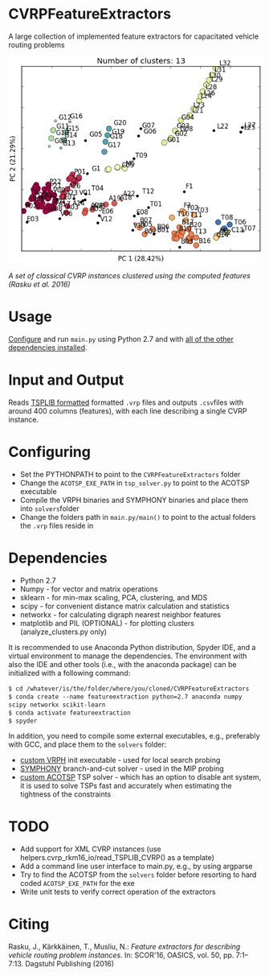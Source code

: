 # CVRPFeatureExtractors
A large collection of implemented feature extractors for capacitated vehicle routing problems

![Clusters](results/clusters.png)

_A set of classical CVRP instances clustered using the computed features (Rasku et al. 2016)_

# Usage

[Configure](https://github.com/yorak/CVRPFeatureExtractors#configuring) and run `main.py` using Python 2.7 and with [all of the other dependencies installed](https://github.com/yorak/CVRPFeatureExtractors#dependencies).

# Input and Output

Reads [TSPLIB formatted](http://comopt.ifi.uni-heidelberg.de/software/TSPLIB95/) formatted `.vrp` files and outputs `.csv`files with around 400 columns (features), with each line describing a single CVRP instance.

# Configuring

* Set the PYTHONPATH to point to the `CVRPFeatureExtractors` folder
* Change the `ACOTSP_EXE_PATH` in `tsp_solver.py` to point to the ACOTSP executable
* Compile the VRPH binaries and SYMPHONY binaries and place them into `solvers`folder
* Change the folders path in `main.py/main()` to point to the actual folders the `.vrp` files reside in

# Dependencies

* Python 2.7
* Numpy - for vector and matrix operations
* sklearn - for min-max scaling, PCA, clustering, and MDS
* scipy - for convenient distance matrix calculation and statistics
* networkx - for calculating digraph nearest neighbor features
* matplotlib and PIL (OPTIONAL) - for plotting clusters (analyze_clusters.py only)

It is recommended to use Anaconda Python distribution, Spyder IDE, and a virtual environment to manage the dependencies. The environment with also the IDE and other tools (i.e., with the anaconda package) can be initialized with a following command:

```console
$ cd /whatever/is/the/folder/where/you/cloned/CVRPFeatureExtractors
$ conda create --name featureextraction python=2.7 anaconda numpy scipy networkx scikit-learn
$ conda activate featureextraction
$ spyder
```
In addition, you need to compile some external executables, e.g., preferably with GCC, and place them to the `solvers` folder:

* [custom VRPH](https://github.com/yorak/VRPH/tree/local_search_stats) init executable - used for local search probing
* [SYMPHONY](https://projects.coin-or.org/SYMPHONY) branch-and-cut solver - used in the MIP probing
* [custom ACOTSP](https://github.com/juherask/ACOTSP) TSP solver - which has an option to disable ant system, it is used to solve TSPs fast and accurately when estimating the tightness of the constraints

# TODO

* Add support for XML CVRP instances (use helpers.cvrp_rkm16_io/read_TSPLIB_CVRP() as a template)
* Add a command line user interface to main.py, e.g., by using argparse
* Try to find the ACOTSP from the `solvers` folder before resorting to hard coded `ACOTSP_EXE_PATH` for the exe
* Write unit tests to verify correct operation of the extractors  

# Citing 

Rasku, J., Kärkkäinen, T., Musliu, N.: *Feature extractors for describing vehicle routing problem instances*. In: SCOR'16, OASICS, vol. 50, pp. 7:1–7:13. Dagstuhl Publishing (2016)
